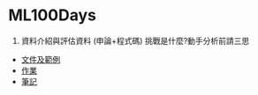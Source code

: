 # ML100Days
1. 資料介紹與評估資料 (申論+程式碼) 挑戰是什麼?動手分析前請三思
  * [文件及範例](https://github.com/ChengCheHiseh/ML100Days/tree/master/homework/Day_001_Document)
  * [作業](https://github.com/ChengCheHiseh/ML100Days/blob/master/homework/Day_001_HW.ipynb)
  * [筆記](https://medium.com/@z1334879568/ml100days-001-%E8%B3%87%E6%96%99%E4%BB%8B%E7%B4%B9%E8%88%87%E8%A9%95%E4%BC%B0%E8%B3%87%E6%96%99-b87034b0e2d)
